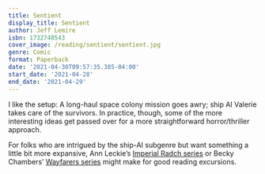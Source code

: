 ```yaml
---
title: Sentient
display_title: Sentient
author: Jeff Lemire
isbn: 1732748543
cover_image: /reading/sentient/sentient.jpg
genre: Comic
format: Paperback
date: '2021-04-30T09:57:35.385-04:00'
start_date: '2021-04-28'
end_date: '2021-04-29'
---
```


I like the setup: A long-haul space colony mission goes awry; ship AI Valerie takes care of the survivors. In practice, though, some of the more interesting ideas get passed over for a more straightforward horror/thriller approach.

For folks who are intrigued by the ship-AI subgenre but want something a little bit more expansive, Ann Leckie’s [Imperial Radch series](https://annleckie.com/novel/ancillary-justice/) or Becky Chambers’ [Wayfarers series](https://www.otherscribbles.com/#/thelongway/) might make for good reading excursions.